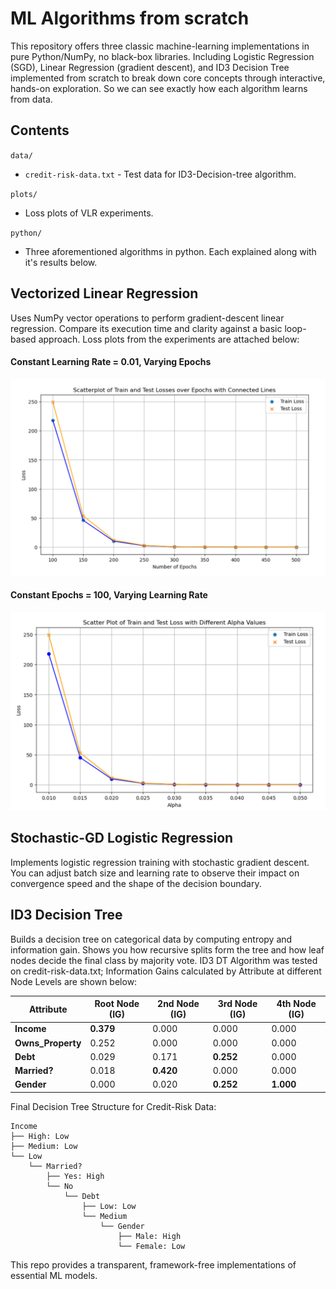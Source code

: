 # ML Algorithms from scratch

This repository offers three classic machine-learning implementations in pure Python/NumPy, no black-box libraries. Including Logistic Regression (SGD), Linear Regression (gradient descent), and ID3 Decision Tree implemented from scratch to break down core concepts through interactive, hands-on exploration. So we can see exactly how each algorithm learns from data.   

## Contents   

`data/`  
- `credit-risk-data.txt` - Test data for ID3-Decision-tree algorithm.

`plots/`  
- Loss plots of VLR experiments.  

`python/`  
- Three aforementioned algorithms in python. Each explained along with it's results below.  

## Vectorized Linear Regression  
Uses NumPy vector operations to perform gradient-descent linear regression. Compare its execution time and clarity against a basic loop-based approach. Loss plots from the experiments are attached below: 

<h4>Constant Learning Rate = 0.01, Varying Epochs</h4>
<img src="plots/Loss-Plot-1.png" alt="Loss Plot 1" width="600"/>

<h4>Constant Epochs = 100, Varying Learning Rate</h4>
<img src="plots/Loss-Plot-2.png" alt="Loss Plot 2" width="600"/>

## Stochastic-GD Logistic Regression    
Implements logistic regression training with stochastic gradient descent. You can adjust batch size and learning rate to observe their impact on convergence speed and the shape of the decision boundary.  


## ID3 Decision Tree  
Builds a decision tree on categorical data by computing entropy and information gain. Shows you how recursive splits form the tree and how leaf nodes decide the final class by majority vote.
ID3 DT Algorithm was tested on credit-risk-data.txt; Information Gains calculated by Attribute at different Node Levels are shown below:     

| **Attribute**      | **Root Node (IG)** | **2nd Node (IG)** | **3rd Node (IG)** | **4th Node (IG)** |
| ------------------ | ------------------ | ----------------- | ----------------- | ----------------- |
| **Income**         | **0.379**          | 0.000             | 0.000             | 0.000             |
| **Owns\_Property** | 0.252              | 0.000             | 0.000             | 0.000             |
| **Debt**           | 0.029              | 0.171             | **0.252**         | 0.000             |
| **Married?**       | 0.018              | **0.420**         | 0.000             | 0.000             |
| **Gender**         | 0.000              | 0.020             | **0.252**         | **1.000**         |

Final Decision Tree Structure for Credit-Risk Data:    

```
Income
├── High: Low
├── Medium: Low
└── Low
    └── Married?
        ├── Yes: High
        └── No
            └── Debt
                ├── Low: Low
                └── Medium
                    └── Gender
                        ├── Male: High
                        └── Female: Low
```

This repo provides a transparent, framework-free implementations of essential ML models.  

